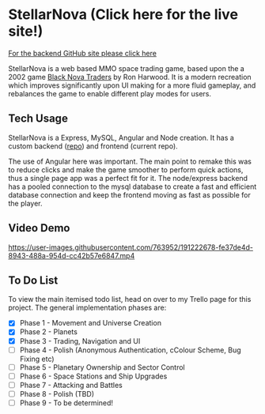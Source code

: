 # StellarNova (Click here for the live site!)

<a href="https://github.com/Bogomip/rednova-backend">For the backend GitHub site please click here</a>

StellarNova is a web based MMO space trading game, based upon the a 2002 game <a href="https://blacknova.net/">Black Nova Traders</a> by Ron Harwood. It is a modern recreation which improves significantly upon UI making for a more fluid gameplay, and rebalances the game to enable different play modes for users.

## Tech Usage

StellarNova is a Express, MySQL, Angular and Node creation. It has a custom backend (<a href="https://github.com/Bogomip/rednova-backend">repo</a>) and frontend (current repo).

The use of Angular here was important. The main point to remake this was to reduce clicks and make the game smoother to perform quick actions, thus a single page app was a perfect fit for it. The node/express backend has a pooled connection to the mysql database to create a fast and efficient database connection and keep the frontend moving as fast as possible for the player.

## Video Demo

https://user-images.githubusercontent.com/763952/191222678-fe37de4d-8943-488a-954d-cc42b57e6847.mp4

## To Do List

To view the main itemised todo list, head on over to my <a heef="https://trello.com/b/ld1f6gOQ/rednova">Trello page</a> for this project. The general implementation phases are:

- [x] Phase 1 - Movement and Universe Creation
- [x] Phase 2 - Planets
- [x] Phase 3 - Trading, Navigation and UI
- [ ] Phase 4 - Polish (Anonymous Authentication, cColour Scheme, Bug Fixing etc) 
- [ ] Phase 5 - Planetary Ownership and Sector Control
- [ ] Phase 6 - Space Stations and Ship Upgrades
- [ ] Phase 7 - Attacking and Battles
- [ ] Phase 8 - Polish (TBD)
- [ ] Phase 9 - To be determined!
